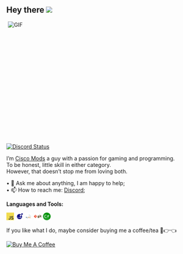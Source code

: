 ## Hey there <img src="https://media.giphy.com/media/hvRJCLFzcasrR4ia7z/giphy.gif" width="25px">
<img align="right" alt="GIF" src="https://raw.githubusercontent.com/CiscoMods/CiscoMods/master/code.gif" width="500" height="320" max-width="500" max-height="320" />
<a href="https://ciscomodifications.net/discord" title=""><img alt="Discord Status" src="https://discordapp.com/api/guilds/785772683819876372/widget.png"></a>


I’m [Cisco Mods](https://ciscomodifications.net/discord) a guy with a passion for gaming and programming.  
To be honest, little skill in either category.  
However, that doesn’t stop me from loving both.  

• 💬 Ask me about anything, I am happy to help;  
• 📫 How to reach me: [Discord](https://ciscomodifications.net/discord);  
  
**Languages and Tools:**  

<code><img height="20" src="https://raw.githubusercontent.com/github/explore/80688e429a7d4ef2fca1e82350fe8e3517d3494d/topics/javascript/javascript.png"></code>
<code><img height="20" src="https://raw.githubusercontent.com/github/explore/80688e429a7d4ef2fca1e82350fe8e3517d3494d/topics/lua/lua.png"></code>
<code><img height="20" src="https://raw.githubusercontent.com/github/explore/80688e429a7d4ef2fca1e82350fe8e3517d3494d/topics/mysql/mysql.png"></code>
<code><img height="20" src="https://raw.githubusercontent.com/github/explore/80688e429a7d4ef2fca1e82350fe8e3517d3494d/topics/git/git.png"></code>
<code><img height="20" src="https://raw.githubusercontent.com/github/explore/80688e429a7d4ef2fca1e82350fe8e3517d3494d/topics/csharp/csharp.png"></code>

If you like what I do, maybe consider buying me a coffee/tea 🥺👉👈  
  
<a href="https://www.buymeacoffee.com/Cisco1" target="_blank"><img src="https://cdn.buymeacoffee.com/buttons/v2/default-blue.png" alt="Buy Me A Coffee" width="150" ></a>

